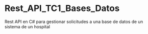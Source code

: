 # Rest_API_TC1_Bases_Datos
 Rest API en C# para gestionar solicitudes a una base de datos de un sistema de un hospital
